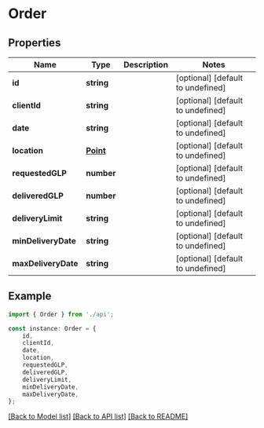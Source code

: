 # Order


## Properties

Name | Type | Description | Notes
------------ | ------------- | ------------- | -------------
**id** | **string** |  | [optional] [default to undefined]
**clientId** | **string** |  | [optional] [default to undefined]
**date** | **string** |  | [optional] [default to undefined]
**location** | [**Point**](Point.md) |  | [optional] [default to undefined]
**requestedGLP** | **number** |  | [optional] [default to undefined]
**deliveredGLP** | **number** |  | [optional] [default to undefined]
**deliveryLimit** | **string** |  | [optional] [default to undefined]
**minDeliveryDate** | **string** |  | [optional] [default to undefined]
**maxDeliveryDate** | **string** |  | [optional] [default to undefined]

## Example

```typescript
import { Order } from './api';

const instance: Order = {
    id,
    clientId,
    date,
    location,
    requestedGLP,
    deliveredGLP,
    deliveryLimit,
    minDeliveryDate,
    maxDeliveryDate,
};
```

[[Back to Model list]](../README.md#documentation-for-models) [[Back to API list]](../README.md#documentation-for-api-endpoints) [[Back to README]](../README.md)
